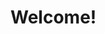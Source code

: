 # Welcome!

<!--
**TannerW/TannerW** is a ✨ _special_ ✨ repository because its `README.md` (this file) appears on your GitHub profile.

By education - I am a Computational Engineer and Scientist with emphasis and published works in computational linear algebra and its applications
By career  - I am currently an Algorithm Research Engineer focusing on the computational mathematics present in Machine Learning and Computer Vision
Yet,
By passion ⚡ - I am just a person that enjoys spending my day-to-day tackling modern novel problems as well as encouraging those around me to share in my love for mathematics and computers

Here are some ideas to get you started:

- 🔭 I’m currently working on ...
- 🌱 I’m currently learning ...
- 👯 I’m looking to collaborate on ...
- 🤔 I’m looking for help with ...
- 💬 Ask me about ...
- 📫 How to reach me: ...
- 😄 Pronouns: ...
- ⚡ Fun fact: ...
-->
